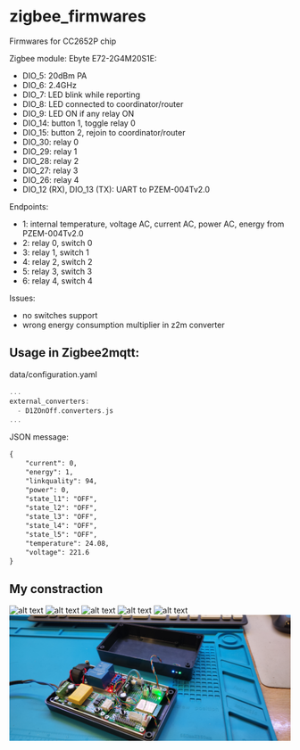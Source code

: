 # zigbee_firmwares
Firmwares for CC2652P chip

Zigbee module: Ebyte E72-2G4M20S1E:

* DIO_5: 20dBm PA
* DIO_6: 2.4GHz
* DIO_7: LED blink while reporting
* DIO_8: LED connected to coordinator/router
* DIO_9: LED ON if any relay ON
* DIO_14: button 1, toggle relay 0
* DIO_15: button 2, rejoin to coordinator/router
* DIO_30: relay 0
* DIO_29: relay 1
* DIO_28: relay 2
* DIO_27: relay 3
* DIO_26: relay 4
* DIO_12 (RX), DIO_13 (TX): UART to PZEM-004Tv2.0

Endpoints:

* 1: internal temperature, voltage AC, current AC, power AC, energy from PZEM-004Tv2.0
* 2: relay 0, switch 0
* 3: relay 1, switch 1
* 4: relay 2, switch 2
* 5: relay 3, switch 3
* 6: relay 4, switch 4

Issues:
* no switches support
* wrong energy consumption multiplier in z2m converter

## Usage in Zigbee2mqtt:

data/configuration.yaml
```c++
...
external_converters:
  - D1ZOnOff.converters.js
...
```

JSON message:
```
{
    "current": 0,
    "energy": 1,
    "linkquality": 94,
    "power": 0,
    "state_l1": "OFF",
    "state_l2": "OFF",
    "state_l3": "OFF",
    "state_l4": "OFF",
    "state_l5": "OFF",
    "temperature": 24.08,
    "voltage": 221.6
}
```

## My constraction

![alt text](https://github.com/dimonius1504/zigbee_firmwares/blob/main/img/IMG_20220429_140914.jpg?raw=true)
![alt text](https://github.com/dimonius1504/zigbee_firmwares/blob/main/img/IMG_20220429_141058.jpg?raw=true)
![alt text](https://github.com/dimonius1504/zigbee_firmwares/blob/main/img/IMG_20220429_143005.jpg?raw=true)
![alt text](https://github.com/dimonius1504/zigbee_firmwares/blob/main/img/IMG_20220429_144933.jpg?raw=true)
![alt text](https://github.com/dimonius1504/zigbee_firmwares/blob/main/img/IMG_20220429_144958.jpg?raw=true)
![alt text](https://github.com/dimonius1504/zigbee_firmwares/blob/main/img/IMG_20220501_210825.jpg?raw=true)
